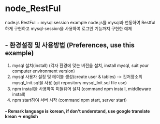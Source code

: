 # node_RestFul
node.js RestFul + mysql session example
node.js를 mysql과 연동하여 Restful하게 구현하고 mysql-session을 사용하여 로그인 기능까지 구현한 예제
  
  
## - 환경설정 및 사용방법 (Preferences, use this example)
1. mysql 설치(install) (각자 환경에 맞는 버전을 설치, install mysql, suit your computer environment version)
2. mysql 사용자 설정 및 테이블 생성(create user & tables)
  -> 깃저장소의 mysql_Init.sql을 사용 (git repository mysql_Init.sql file use)
3. npm install을 사용하여 미들웨어 설치 (command npm install, middleware install)
4. npm start하여 서버 시작 (command npm start, server start)
  
  
#### - Remark language is korean, if don't understand, use google translate krean -> english
